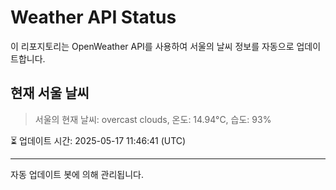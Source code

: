 
# Weather API Status

이 리포지토리는 OpenWeather API를 사용하여 서울의 날씨 정보를 자동으로 업데이트합니다.

## 현재 서울 날씨
> 서울의 현재 날씨: overcast clouds, 온도: 14.94°C, 습도: 93%

⏳ 업데이트 시간: 2025-05-17 11:46:41 (UTC)

---
자동 업데이트 봇에 의해 관리됩니다.

